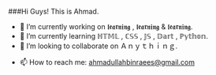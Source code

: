 ###Hi Guys! This is Ahmad.

<!-- **ahmadbinraees/ahmadbinraees** is a ✨ _special_ ✨ repository because its `README.md` (this file) appears on your GitHub profile. -->

<!-- Here are some ideas to get you started: -->

- 🔭 I’m currently working on 𝖑𝖊𝖆𝖗𝖓𝖎𝖓𝖌 , 𝖑𝖊𝖆𝖗𝖓𝖎𝖓𝖌 & 𝖑𝖊𝖆𝖗𝖓𝖎𝖓𝖌.
- 🌱 I’m currently learning ℍ𝕋𝕄𝕃 , ℂ𝕊𝕊 , 𝕁𝕊 , 𝔻𝕒𝕣𝕥 , ℙ𝕪𝕥𝕙𝕠𝕟.
- 👯 I’m looking to collaborate on Ａｎｙｔｈｉｎｇ.
<!-- - 🤔 I’m looking for help with ... -->
<!-- - 💬 Ask me about ... -->
- 📫 How to reach me: ahmadullahbinraees@gmail.com
<!-- - 😄 Pronouns: ... -->
<!-- - ⚡ Fun fact: ... -->
